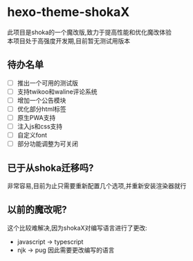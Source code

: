 # hexo-theme-shokaX
此项目是shoka的一个魔改版,致力于提高性能和优化魔改体验 \
本项目处于高强度开发期,目前暂无测试用版本

## 待办名单
- [ ] 推出一个可用的测试版
- [ ] 支持twikoo和waline评论系统
- [ ] 增加一个公告模块
- [ ] 优化部分html标签
- [ ] 原生PWA支持
- [ ] 注入js和css支持
- [ ] 自定义font
- [ ] 部分功能调整为可关闭

## 已于从shoka迁移吗?
非常容易,目前为止只需要重新配置几个选项,并重新安装渲染器就行

## 以前的魔改呢?
这个比较难解决,因为shokaX对编写语言进行了更改:
- javascript -> typescript
- njk -> pug
因此需要更改编写的语言
